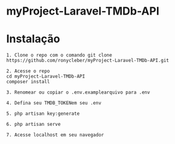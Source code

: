 # myProject-Laravel-TMDb-API

# Instalação
```
1. Clone o repo com o comando git clone https://github.com/ronycleber/myProject-Laravel-TMDb-API.git
```
```
2. Acesse o repo
cd myProject-Laravel-TMDb-API
composer install
```
```
3. Renomear ou copiar o .env.examplearquivo para .env
```
```
4. Defina seu TMDB_TOKENem seu .env
```
```
5. php artisan key:generate
```
```
6. php artisan serve 
```
```
7. Acesse localhost em seu navegador
```
